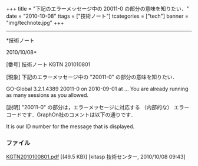 ﻿+++
title = "下記のエラーメッセージ中の 20011-0 の部分の意味を知りたい．"
date = "2010-10-08"
ttags = ["技術ノート"]
tcategories = ["tech"]
banner = "img/technote.jpg"
+++

-----------------------------------------------------------------------------------------------------------------------------

*技術ノート

2010/10/08*


[番号]
技術ノート KGTN 201010801

[現象]
下記のエラーメッセージ中の "20011-0" の部分の意味を知りたい．

GO-Global 3.2.1.4389 20011-0 on 2010-09-01 at ...
You are already running as many sessions as you allowed.

[説明]
"20011-0" の部分は，エラーメッセージに対応する （内部的な）
エラーコードです．GraphOn社のコメントは以下の通りです．

It is our ID number for the message that is displayed.


### ファイル





[KGTN2010100801.pdf](http://techreport.kitasp.net/attachments/download/351/KGTN2010100801.pdf)
 [(49.5 KB)] [kitasp 技術センター, 2010/10/08
09:43]
